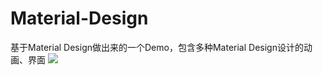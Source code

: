 # Material-Design
基于Material Design做出来的一个Demo，包含多种Material Design设计的动画、界面
![](https://github.com/zhegeshijiehuiyouai/Material-Design/screenshort/MaterialDesign.gif)  
